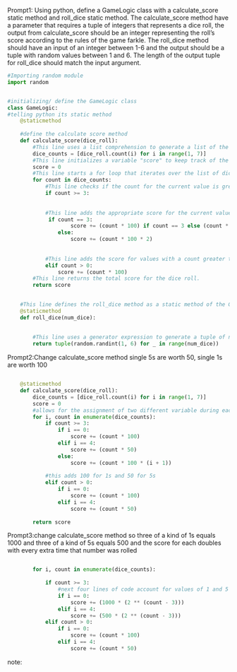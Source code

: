 Prompt1: Using python, define a GameLogic class with a calculate_score static method and roll_dice static method. The calculate_score method have a parameter that requires a tuple of integers that represents a dice roll, the output from calculate_score should be an integer representing the roll’s score according to the rules of the game farkle. The roll_dice method should have an input of an integer between 1-6 and the output should be a tuple with random values between 1 and 6. The length of the output tuple for roll_dice should match the input argument.



~~~python
#Importing random module 
import random


#initializing/ define the GameLogic class
class GameLogic:
#telling python its static method 
    @staticmethod
    
    #define the calculate score method
    def calculate_score(dice_roll):
        #This line uses a list comprehension to generate a list of the number of times each value (1 to 6) appears in the dice_roll tuple. The count method is used to count the number of occurrences of each value in the tuple.
        dice_counts = [dice_roll.count(i) for i in range(1, 7)]
        #This line initializes a variable "score" to keep track of the total score for the dice roll.
        score = 0
        #This line starts a for loop that iterates over the list of dice counts.
        for count in dice_counts:
            #This line checks if the count for the current value is greater than or equal to 3.
            if count >= 3:
                
                              
            #This line adds the appropriate score for the current value based on the count. If the count is equal to 3, the score is count * 100. If the count is greater than 3, the score is count * 100 * 2.
             if count == 3:
                    score += (count * 100) if count == 3 else (count * 100 * 2)
                else:
                    score += (count * 100 * 2)
                    
                    
            #This line adds the score for values with a count greater than 0 but less than 3. The score is count * 100.       
            elif count > 0:
                score += (count * 100)
        #This line returns the total score for the dice roll.
        return score

    
    #This line defines the roll_dice method as a static method of the GameLogic class. The num_dice parameter is the number of dice to roll.
    @staticmethod
    def roll_dice(num_dice):
        
        
        #This line uses a generator expression to generate a tuple of num_dice random integers between 1 and 6. The randint method from the random module is used to generate the random integers, and the tuple function is used to convert the generator expression to a tuple. The _ in for _ in range(num_dice) is a common Python convention for a throwaway variable.
        return tuple(random.randint(1, 6) for _ in range(num_dice))

~~~












Prompt2:Change calculate_score method  single 5s are worth 50, single 1s are worth 100

~~~python

    @staticmethod
    def calculate_score(dice_roll):
        dice_counts = [dice_roll.count(i) for i in range(1, 7)]
        score = 0
        #allows for the assignment of two different variable during each iteration of the for loop, i = index value and count = the value at i 
        for i, count in enumerate(dice_counts):
            if count >= 3:
                if i == 0:
                    score += (count * 100)
                elif i == 4:
                    score += (count * 50)
                else:
                    score += (count * 100 * (i + 1))
                    
            #this adds 100 for 1s and 50 for 5s         
            elif count > 0:
                if i == 0:
                    score += (count * 100)
                elif i == 4:
                    score += (count * 50)
        
        return score


~~~

Prompt3:change calculate_score method so three of a kind of 1s equals 1000 and three of a kind of 5s equals 500 and the score for each doubles with every extra time that number was rolled 

~~~python

        for i, count in enumerate(dice_counts):
            
            if count >= 3:
                #next four lines of code account for values of 1 and 5 when count is greater than or equal to 3 
                if i == 0:
                    score += (1000 * (2 ** (count - 3)))
                elif i == 4:
                    score += (500 * (2 ** (count - 3)))
            elif count > 0:
                if i == 0:
                    score += (count * 100)
                elif i == 4:
                    score += (count * 50)
~~~

note: 

